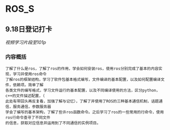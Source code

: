 # ROS_S
## 9.18日登记打卡
*视频学习片段至101p*
### 内容概括
    了解了什么是ros，了解了ros的作用，学会如何安装ros，使用ros分别完成了基本的内容实现，学习并使用ros命令
    了解ros的框架结构，学习了软件包基本格式编写，文件编译的基本配置，以及如何配置编译文件，依赖项。简单了解
    各类文件的编写格式，学习文件运行的基本配置，以及不同编译使用的方法，区分python，c++的文件描述配置，（
    此处有带回头再反复看，加强了解与记忆），了解了并使用了ROS的三种基本通信机制，话题通信，服务通信，参数服务器
    学会了编写的基本架构，了解了些许ros函数命令。之后学习了ros的一些常用的行命令，使用ros行命令查寻了不同文件
    的信息，获取对应信息并运用到了不同通信的实例项目。